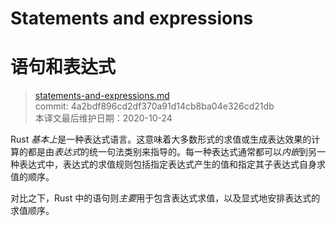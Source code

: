 # Statements and expressions
# 语句和表达式

>[statements-and-expressions.md](https://github.com/rust-lang/reference/blob/master/src/statements-and-expressions.md)\
>commit: 4a2bdf896cd2df370a91d14cb8ba04e326cd21db \
>本译文最后维护日期：2020-10-24

Rust *基本上*是一种表达式语言。这意味着大多数形式的求值或生成表达效果的计算的都是由*表达式*的统一句法类别来指导的。每一种表达式通常都可以*内嵌*到另一种表达式中，表达式的求值规则包括指定表达式产生的值和指定其子表达式自身求值的顺序。

对比之下，Rust 中的语句则*主要*用于包含表达式求值，以及显式地安排表达式的求值顺序。

<!-- 2020-11-3 -->
<!-- checked -->
